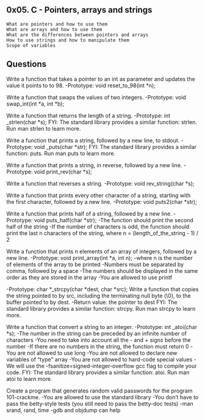 ## 0x05. C - Pointers, arrays and strings

    What are pointers and how to use them
    What are arrays and how to use them
    What are the differences between pointers and arrays
    How to use strings and how to manipulate them
    Scope of variables
## Questions
Write a function that takes a pointer to an int as parameter and updates the value it points to to 98.
-Prototype: void reset_to_98(int *n);

Write a function that swaps the values of two integers.
-Prototype: void swap_int(int *a, int *b);

Write a function that returns the length of a string.
-Prototype: int _strlen(char *s);
FYI: The standard library provides a similar function: strlen. Run man strlen to learn more.

Write a function that prints a string, followed by a new line, to stdout.
-Prototype: void _puts(char *str);
FYI: The standard library provides a similar function: puts. Run man puts to learn more.

Write a function that prints a string, in reverse, followed by a new line.
-Prototype: void print_rev(char *s);

Write a function that reverses a string.
-Prototype: void rev_string(char *s);

Write a function that prints every other character of a string, starting with the first character, followed by a new line.
-Prototype: void puts2(char *str);

Write a function that prints half of a string, followed by a new line.
-Prototype: void puts_half(char *str);
-The function should print the second half of the string
-If the number of characters is odd, the function should print the last n characters of the string, where n = (length_of_the_string - 1) / 2

Write a function that prints n elements of an array of integers, followed by a new line.
-Prototype: void print_array(int *a, int n);
-where n is the number of elements of the array to be printed
-Numbers must be separated by comma, followed by a space
-The numbers should be displayed in the same order as they are stored in the array
-You are allowed to use printf

-Prototype: char *_strcpy(char *dest, char *src);
Write a function that copies the string pointed to by src, including the terminating null byte (\0), to the buffer pointed to by dest.
-Return value: the pointer to dest
FYI: The standard library provides a similar function: strcpy. Run man strcpy to learn more.

Write a function that convert a string to an integer.
-Prototype: int _atoi(char *s);
-The number in the string can be preceded by an infinite number of characters
-You need to take into account all the - and + signs before the number
-If there are no numbers in the string, the function must return 0
-You are not allowed to use long
-You are not allowed to declare new variables of “type” array
-You are not allowed to hard-code special values
-We will use the -fsanitize=signed-integer-overflow gcc flag to compile your code.
FYI: The standard library provides a similar function: atoi. Run man atoi to learn more.

Create a program that generates random valid passwords for the program 101-crackme.
-You are allowed to use the standard library
-You don’t have to pass the betty-style tests (you still need to pass the betty-doc tests)
-man srand, rand, time
-gdb and objdump can help
